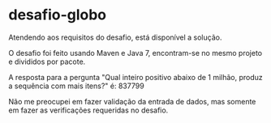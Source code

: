 # desafio-globo

Atendendo aos requisitos do desafio, está disponível a solução.

O desafio foi feito usando Maven e Java 7, encontram-se no mesmo projeto e divididos por pacote.

A resposta para a pergunta "Qual inteiro positivo abaixo de 1 milhão, produz a sequência com mais itens?" é: 837799

Não me preocupei em fazer validação da entrada de dados, mas somente em fazer as verificações requeridas no desafio.
